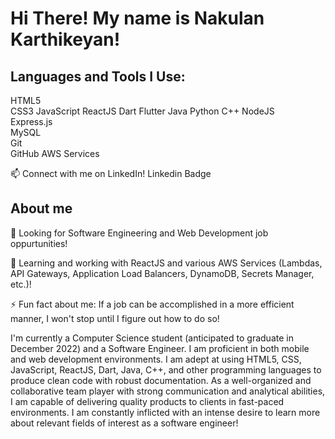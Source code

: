 # Hi There! My name is Nakulan Karthikeyan! 

## Languages and Tools I Use:
 
HTML5  
CSS3 
JavaScript
ReactJS
Dart
Flutter
Java 
Python
C++
NodeJS  
Express.js  
MySQL  
Git  
GitHub 
AWS Services


📫 Connect with me on LinkedIn! 
Linkedin Badge


## About me
🔭 Looking for Software Engineering and Web Development job oppurtunities!

🌱 Learning and working with ReactJS and various AWS Services (Lambdas, API Gateways, Application Load Balancers, DynamoDB, Secrets Manager, etc.)!

⚡ Fun fact about me: If a job can be accomplished in a more efficient manner, I won't stop until I figure out how to do so!

I'm currently a Computer Science student (anticipated to graduate in December 2022) and a Software Engineer. I am proficient in both mobile and web development environments. I am adept at using HTML5, CSS, JavaScript, ReactJS, Dart, Java, C++, and other programming languages to produce clean code with robust documentation. As a well-organized and collaborative team player with strong communication and analytical abilities, I am capable of delivering quality products to clients in fast-paced environments. I am constantly inflicted with an intense desire to learn more about relevant fields of interest as a software engineer!
